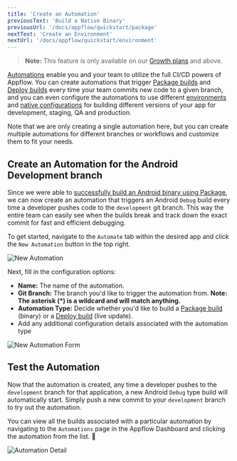 ```yaml
---
title: 'Create an Automation'
previousText: 'Build a Native Binary'
previousUrl: '/docs/appflow/quickstart/package'
nextText: 'Create an Environment'
nextUrl: '/docs/appflow/quickstart/environment'
---
```


<blockquote>
  <p><b>Note:</b> This feature is only available on our <a href="/pricing">Growth plans</a> and above.</p>
</blockquote>

[Automations](/docs/appflow/automation/intro) enable you and your team to utilize the full CI/CD powers of Appflow. You can create automations
that trigger [Package builds](/docs/appflow/package/builds) and [Deploy builds](/docs/appflow/deploy/builds)
every time your team commits new code to a given branch, and you can even configure the automations to use different
[environments](/docs/appflow/automation/environments#custom-environments) and [native configurations](/docs/appflow/package/native-configs)
for building different versions of your app for development, staging, QA and production.

Note that we are only creating a single automation here, but you can create multiple automations for different branches or workflows and customize them to fit your needs.


## Create an Automation for the Android Development branch
Since we were able to [successfully build an Android binary using Package](/docs/appflow/quickstart/package), we can now create
an automation that triggers an Android `Debug` build every time a developer pushes code to the `development` git branch.
This way the entire team can easily see when the builds break and track down the exact commit for fast and efficient debugging. 

To get started, navigate to the `Automate` tab within the desired app and click the `New Automation` button in the top right.

![New Automation](/docs/assets/img/appflow/ss-new-automation.png)

Next, fill in the configuration options:
* <b>Name:</b> The name of the automation.
* <b>Git Branch:</b> The branch you'd like to trigger the automation from. <b>Note: The asterisk (*) is a wildcard and will match anything.</b>
* <b>Automation Type:</b> Decide whether you'd like to build a [Package build](/docs/appflow/package) (binary) or a [Deploy build](/docs/appflow/deploy) (live update).
* Add any additional configuration details associated with the automation type

![New Automation Form](/docs/assets/img/appflow/gif-new-automation.gif)

## Test the Automation
Now that the automation is created, any time a developer pushes to the `development` branch for that application, a new Android `Debug` type build will automatically start. Simply push a new commit to your `development` branch to try out the automation.

You can view all the builds associated with a particular automation by navigating to the `Automations` page in the Appflow Dashboard and clicking the automation from the list. 🚀

![Automation Detail](/docs/assets/img/appflow/ss-automation-detail.png)